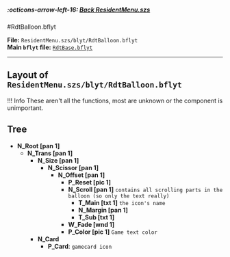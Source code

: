 ##### :octicons-arrow-left-16: [Back ResidentMenu.szs](../index.md)

#RdtBalloon.bflyt

**File:** `ResidentMenu.szs/blyt/RdtBalloon.bflyt`<br>
**Main `bflyt` file:** [`RdtBase.bflyt`](../RdtBase.bflyt.md)

---

## Layout of `ResidentMenu.szs/blyt/RdtBalloon.bflyt`

<!-- prettier-ignore -->
!!! Info
    These aren't all the functions, most are unknown or the component is unimportant.
	
## Tree

-   **N_Root [pan 1]**
    -   **N_Trans [pan 1]**
        -   **N_Size [pan 1]**
            -   **N_Scissor [pan 1]**
                -   **N_Offset [pan 1]**
                    -   **P_Reset [pic 1]**
                    -   **N_Scroll [pan 1]** `contains all scrolling parts in the balloon (so only the text really)`
                        -   **T_Main [txt 1]** `the icon's name`
                        -   **N_Margin [pan 1]**
                        -   **T_Sub [txt 1]**
					-	**W_Fade [wnd 1]**
					-	**P_Color [pic 1]** `Game text color`
        -   **N_Card**
            -   **P_Card**: `gamecard icon`
